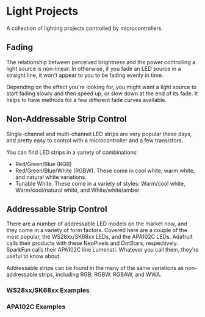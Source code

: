 # Light Projects

A collection of lighting projects controlled by microcontrollers.

## Fading
The relationship between perceived brightness and the power controlling a light source is non-linear. In otherwise, if you fade an LED source in a straight line, it won't appear to you to be fading evenly in time. 

Depending on the effect you're looking for, you might want a light source to start fading slowly and then speed up, or slow down at the end of its fade. It helps to have methods for a few different fade curves available. 

## Non-Addressable Strip Control
Single-channel and multi-channel LED strips are very popular these days, and pretty easy to control with a microcontroller and a few transistors. 

You can find LED strips in a variety of combinations:
* Red/Green/Blue (RGB)
* Red/Green/Blue/White (RGBW). These come in cool white, warm white, and natural white variations.
* Tunable White. These come in a variety of styles: Warm/cool white, Warm/cool/natural white, and White/white/amber

## Addressable Strip Control
There are a number of addressable LED models on the market now, and they come in a variety of form factors. Covered here are a couple of the most popular, the WS28xx/SK68xx LEDs, and the APA102C LEDs. Adafruit calls their products with these NeoPixels and DotStars, respectively. SparkFun calls their APA102C line Lumenati. Whatever you call them, they're useful to know about. 

Addressable strips can be found in the many of the same variations as non-addressable strips, including RGB, RGBW, RGBAW, and WWA.

### WS28xx/SK68xx Examples

### APA102C Examples
